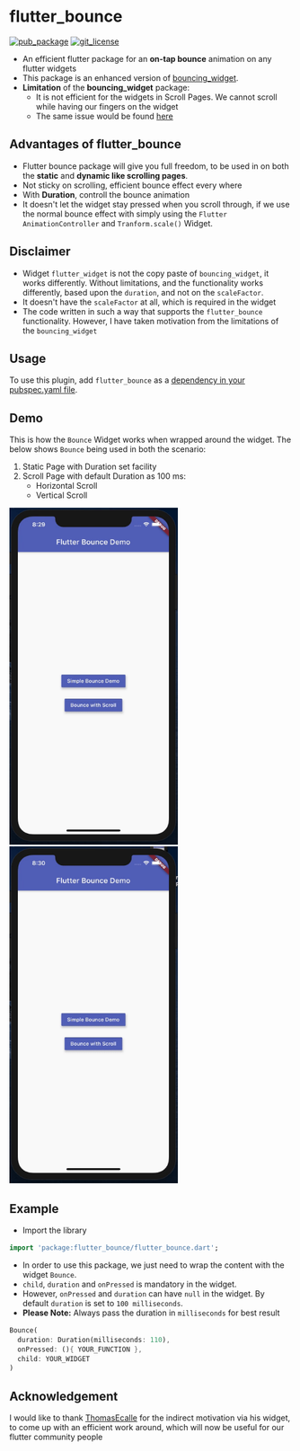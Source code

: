 # flutter_bounce

[![pub_package](https://img.shields.io/pub/v/flutter_bounce)](https://pub.dev/packages/flutter_bounce)
[![git_license](https://img.shields.io/github/license/aloklearning/flutter_bounce)](https://github.com/aloklearning/flutter_bounce/blob/master/LICENSE)

- An efficient flutter package for an **on-tap bounce** animation on any flutter widgets 
- This package is an enhanced version of [bouncing_widget](https://pub.dev/packages/bouncing_widget).
- **Limitation** of the **bouncing_widget** package: 
    - It is not efficient for the widgets in Scroll Pages. We cannot scroll while having our fingers on the widget
    - The same issue would be found [here](https://github.com/ThomasEcalle/bouncing_widget/issues/1)


## Advantages of flutter_bounce

- Flutter bounce package will give you full freedom, to be used in on both the **static** and **dynamic like scrolling pages**.
- Not sticky on scrolling, efficient bounce effect every where
- With **Duration**, controll the bounce animation
- It doesn't let the widget stay pressed when you scroll through, if we use the normal bounce effect with simply using the `Flutter AnimationController` and `Tranform.scale()` Widget. 

## Disclaimer

- Widget `flutter_widget` is not the copy paste of `bouncing_widget`, it works differently. Without limitations, and the functionality works differently, based upon the `duration`, and not on the `scaleFactor`. 
- It doesn't have the `scaleFactor` at all, which is required in the widget
- The code written in such a way that supports the `flutter_bounce` functionality. However, I have taken motivation from the limitations of the `bouncing_widget`

## Usage

To use this plugin, add `flutter_bounce` as a [dependency in your pubspec.yaml file](https://flutter.dev/docs/development/packages-and-plugins/using-packages).

## Demo

This is how the `Bounce` Widget works when wrapped around the widget. The below shows `Bounce` being used in both the scenario:
1. Static Page with Duration set facility
2. Scroll Page with default Duration as 100 ms:
    - Horizontal Scroll
    - Vertical Scroll

<img src="assets/simple-bounce.gif" height="600px" width="300px"/>
<img src="assets/scroll-bounce.gif" height="600px" width="300px"/>

## Example

- Import the library

```dart
import 'package:flutter_bounce/flutter_bounce.dart';
```

- In order to use this package, we just need to wrap the content with the widget `Bounce`.
- `child`, `duration` and `onPressed` is mandatory in the widget. 
- However, `onPressed` and `duration` can have `null` in the widget. By default `duration` is set to `100 milliseconds`.
- **Please Note:** Always pass the duration in `milliseconds` for best result

```dart
Bounce(
  duration: Duration(milliseconds: 110),
  onPressed: (){ YOUR_FUNCTION },
  child: YOUR_WIDGET
)
```

## Acknowledgement

I would like to thank [ThomasEcalle](https://github.com/ThomasEcalle) for the indirect motivation via his widget, to come up with an efficient work around, which will now be useful for our flutter community people










